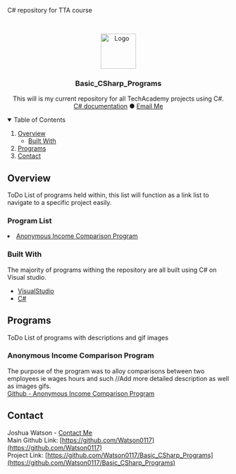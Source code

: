 C# repository for TTA course




<!-- PROJECT LOGO -->
<br />
<p align="center">
  <!--This anchor tag makes the img below act like a button change the address for anything that might be needed-->
  <a href="https://visualstudio.microsoft.com/">  
    <img src="https://github.com/Watson0117/personal-projects/blob/master/Visual-Studio-Logo.png" alt="Logo" width="80" height="80">
  </a>

  <h3 align="center">Basic_CSharp_Programs</h3>

  <p align="center">
    This will is my current repository for all TechAcademy projects using C#.
    <br />
    <a href="https://docs.microsoft.com/en-us/dotnet/csharp/">C# documentation</a>
    ●
    <a href=mailto:watson0117@gmail.com?>Email Me</a>
  </p>
</p>
<!-- ●  · -->

<!-- TABLE OF CONTENTS -->
<details open="open">
  <summary>Table of Contents</summary>
  <ol>
    <li>
      <a href="#overview">Overview</a>
      <ul>
        <li><a href="#built-with">Built With</a></li>
      </ul>
    </li>
    <li>
      <a href="#programs">Programs</a>
    </li>
    <li><a href="#contact">Contact</a></li>
    </ol>
</details>

<!-- Overview -->
## Overview

ToDo
List of programs held within, this list will function as a link list to navigate to a specific project easily.
### Program List
<li>
    <a href="#anonymous-income-comparison-program">Anonymous Income Comparison Program</a>
</li>

### Built With

The majority of programs withing the repository are all built using C# on Visual studio.

* [VisualStudio](https://visualstudio.microsoft.com/)
* [C#](https://docs.microsoft.com/en-us/dotnet/csharp/)

<!-- Programs -->
## Programs
ToDo
List of programs with descriptions and gif images


### Anonymous Income Comparison Program
  The purpose of the program was to alloy comparisons between two employees ie wages hours and such //Add more detailed description as well as images gifs.
</br>
[Github - Anonymous Income Comparison Program](https://github.com/Watson0117/Basic_CSharp_Programs/tree/master/AcmeAccounting)


<!-- CONTACT -->
## Contact

Joshua Watson - <a href=mailto:watson0117@gmail.com?>Contact Me</a>
</br>
Main Github Link: [https://github.com/Watson0117](https://github.com/Watson0117)
</br>
Project Link: [https://github.com/Watson0117/Basic_CSharp_Programs](https://github.com/Watson0117/Basic_CSharp_Programs)

